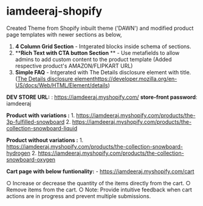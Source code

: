 # iamdeeraj-shopify

Created Theme from Shopify inbuilt theme ('DAWN') and modified product page templates with newer sections as below,

  1. **4 Column Grid Section** - Intgerated blocks inside schema of sections.
  2. ****Rich Text with CTA button Section** ** - Use metafields to allow admins to add custom content to the product template (Added respective product's AMAZON/FLIPKART URL)
  3. **Simple FAQ** - Intgerated with The Details disclosure element with title.([The Details disclosure element](https://developer.mozilla.org/en-US/docs/Web/HTML/Element/details)https://developer.mozilla.org/en-US/docs/Web/HTML/Element/details)


**DEV STORE URL:** : https://iamdeeraj.myshopify.com/
**store-front password**: iamdeeraj

**Product with variations :** 
    1. https://iamdeeraj.myshopify.com/products/the-3p-fulfilled-snowboard
    2. https://iamdeeraj.myshopify.com/products/the-collection-snowboard-liquid

**Product without variations :** 
    1. https://iamdeeraj.myshopify.com/products/the-collection-snowboard-hydrogen
    2. https://iamdeeraj.myshopify.com/products/the-collection-snowboard-oxygen

**Cart page with below funtionality:** - https://iamdeeraj.myshopify.com/cart

○	Increase or decrease the quantity of the items directly from the cart.
○	Remove items from the cart.
○	Note: Provide intuitive feedback when cart actions are in progress and prevent multiple submissions.

